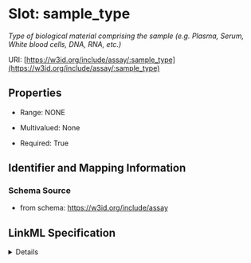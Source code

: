 # Slot: sample_type
_Type of biological material comprising the sample (e.g. Plasma, Serum, White blood cells, DNA, RNA, etc.)_


URI: [https://w3id.org/include/assay/:sample_type](https://w3id.org/include/assay/:sample_type)



<!-- no inheritance hierarchy -->




## Properties

* Range: NONE
* Multivalued: None



* Required: True





## Identifier and Mapping Information







### Schema Source


* from schema: https://w3id.org/include/assay




## LinkML Specification

<details>
```yaml
name: sample_type
definition_uri: include:sample_type
description: Type of biological material comprising the sample (e.g. Plasma, Serum,
  White blood cells, DNA, RNA, etc.)
from_schema: https://w3id.org/include/assay
rank: 1000
alias: sample_type
domain_of:
- Biospecimen
- Biospecimen
required: true

```
</details>